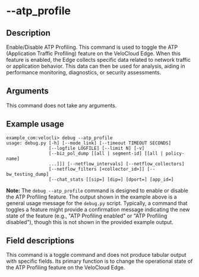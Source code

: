 # --atp_profile

## Description
Enable/Disable ATP Profiling. This command is used to toggle the ATP (Application Traffic Profiling) feature on the VeloCloud Edge. When this feature is enabled, the Edge collects specific data related to network traffic or application behavior. This data can then be used for analysis, aiding in performance monitoring, diagnostics, or security assessments.

## Arguments
This command does not take any arguments.

## Example usage
```
example_com:velocli> debug --atp_profile
usage: debug.py [-h] [--mode_link] [--timeout TIMEOUT SECONDS]
                [--logfile LOGFILE] [--limit N] [-v]
                [--biz_pol_dump [[all | segment-id] [[all | policy-name]
                ...]]] [--netflow_intervals] [--netflow_collectors]
                [--netflow_filters [<collector_id>]] [--bw_testing_dump]
                [--chat_stats [[sip=] [dip=] [dport=] [app_id=]
```
**Note:** The `debug --atp_profile` command is designed to enable or disable the ATP Profiling feature. The output shown in the example above is a general usage message for the `debug.py` script. Typically, a command that toggles a feature might provide a confirmation message indicating the new state of the feature (e.g., "ATP Profiling enabled" or "ATP Profiling disabled"), though this is not shown in the provided example output.

## Field descriptions
This command is a toggle command and does not produce tabular output with specific fields. Its primary function is to change the operational state of the ATP Profiling feature on the VeloCloud Edge.